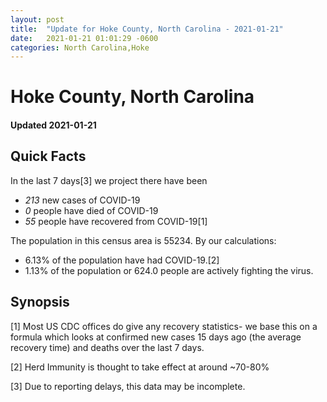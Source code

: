 ```yaml
---
layout: post
title:  "Update for Hoke County, North Carolina - 2021-01-21"
date:   2021-01-21 01:01:29 -0600
categories: North Carolina,Hoke
---
```


# Hoke County, North Carolina
#### Updated 2021-01-21

## Quick Facts

In the last 7 days[3] we project there have been
- *213* new cases of COVID-19
- *0* people have died of COVID-19
- *55* people have recovered from COVID-19[1]

The population in this census area is 55234. By our calculations:
- 6.13% of the population have had COVID-19.[2]
- 1.13% of the population or 624.0 people are actively fighting the virus.

## Synopsis




[1] Most US CDC offices do give any recovery statistics- we base this on a formula which looks at confirmed new cases
15 days ago (the average recovery time) and deaths over the last 7 days.

[2] Herd Immunity is thought to take effect at around ~70-80%

[3] Due to reporting delays, this data may be incomplete.
 
    